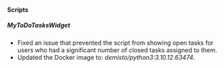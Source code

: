 
#### Scripts

##### MyToDoTasksWidget

- Fixed an issue that prevented the script from showing open tasks for users who had a significant number of closed tasks assigned to them.
- Updated the Docker image to: *demisto/python3:3.10.12.63474*.
